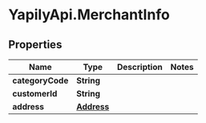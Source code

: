 # YapilyApi.MerchantInfo

## Properties
Name | Type | Description | Notes
------------ | ------------- | ------------- | -------------
**categoryCode** | **String** |  | 
**customerId** | **String** |  | 
**address** | [**Address**](Address.md) |  | 


